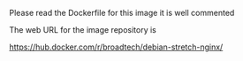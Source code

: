 
Please read the Dockerfile for this image it is well commented

The web URL for the image repository is

https://hub.docker.com/r/broadtech/debian-stretch-nginx/
